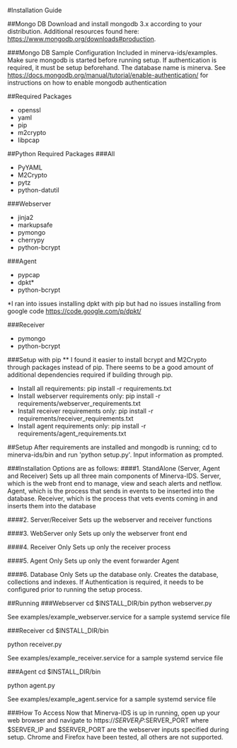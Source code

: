#Installation Guide

##Mongo DB
Download and install mongodb 3.x according to your distribution.  Additional resources found here: https://www.mongodb.org/downloads#production.

###Mongo DB Sample Configuration
Included in minerva-ids/examples.  Make sure mongodb is started before running setup.  If authentication is required, it must be setup beforehand.  The database name is minerva.  See https://docs.mongodb.org/manual/tutorial/enable-authentication/ for instructions on how to enable mongodb authentication

##Required Packages
- openssl
- yaml
- pip
- m2crypto
- libpcap

##Python Required Packages
###All
- PyYAML
- M2Crypto
- pytz
- python-datutil

###Webserver
- jinja2
- markupsafe
- pymongo
- cherrypy
- python-bcrypt

###Agent
- pypcap
- dpkt*
- python-bcrypt

*I ran into issues installing dpkt with pip but had no issues installing from google code https://code.google.com/p/dpkt/

###Receiver
- pymongo
- python-bcrypt

###Setup with pip 
** I found it easier to install bcrypt and M2Crypto through packages instead of pip.  There seems to be a good amount of additional dependencies required if building through pip.
- Install all requirements: pip install -r requirements.txt
- Install webserver requirements only: pip install -r requirements/webserver_requirements.txt
- Install receiver requirements only: pip install -r requirements/receiver_requirements.txt
- Install agent requirements only: pip install -r requirements/agent_requirements.txt

##Setup
After requirements are installed and mongodb is running; cd to minerva-ids/bin and run 'python setup.py'.  Input information as prompted. 

###Installation Options are as follows:
####1.  StandAlone (Server, Agent and Receiver)
Sets up all three main components of Minerva-IDS.  Server, which is the web front end to manage, view and seach alerts and netflow.  Agent, which is the process that sends in events to be inserted into the database.  Receiver, which is the process that vets events coming in and inserts them into the database

####2.  Server/Receiver
Sets up the webserver and receiver functions

####3.  WebServer only
Sets up only the webserver front end

####4.  Receiver Only
Sets up only the receiver process

####5.  Agent Only
Sets up only the event forwarder Agent

####6. Database Only
Sets up the database only.  Creates the database, collections and indexes.  If Authentication is required, it needs to be configured prior to running the setup process.

##Running
###Webserver
cd $INSTALL_DIR/bin
python webserver.py

See examples/example_webserver.service for a sample systemd service file

###Receiver
cd $INSTALL_DIR/bin

python receiver.py

See examples/example_receiver.service for a sample systemd service file

###Agent
cd $INSTALL_DIR/bin

python agent.py

See examples/example_agent.service for a sample systemd service file

###How To Access
Now that Minerva-IDS is up in running, open up your web browser and navigate to https://$SERVER_IP:$SERVER_PORT  where $SERVER_IP and $SERVER_PORT are the webserver inputs specified during setup.  Chrome and Firefox have been tested, all others are not supported.
